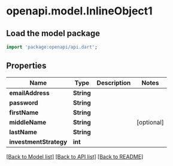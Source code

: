 # openapi.model.InlineObject1

## Load the model package
```dart
import 'package:openapi/api.dart';
```

## Properties
Name | Type | Description | Notes
------------ | ------------- | ------------- | -------------
**emailAddress** | **String** |  | 
**password** | **String** |  | 
**firstName** | **String** |  | 
**middleName** | **String** |  | [optional] 
**lastName** | **String** |  | 
**investmentStrategy** | **int** |  | 

[[Back to Model list]](../README.md#documentation-for-models) [[Back to API list]](../README.md#documentation-for-api-endpoints) [[Back to README]](../README.md)


